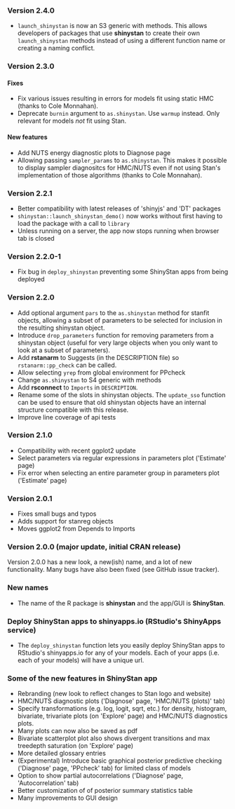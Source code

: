 ### Version 2.4.0

* `launch_shinystan` is now an S3 generic with methods. This allows developers 
of packages that use __shinystan__ to create their own `launch_shinystan` 
methods instead of using a different function name or creating a naming 
conflict.

### Version 2.3.0

#### Fixes 
* Fix various issues resulting in errors for models fit using static HMC (thanks
to Cole Monnahan).
* Deprecate `burnin` argument to `as.shinystan`. Use `warmup` instead. Only 
relevant for models _not_ fit using Stan.

#### New features
* Add NUTS energy diagnostic plots to Diagnose page
* Allowing passing `sampler_params` to `as.shinystan`. This makes it possible to
display sampler diagnositcs for HMC/NUTS even if not using Stan's implementation
of those algorithms (thanks to Cole Monnahan).

### Version 2.2.1

* Better compatibility with latest releases of 'shinyjs' and 'DT' packages
* `shinystan::launch_shinystan_demo()` now works without first having to load 
the package with a call to `library`
* Unless running on a server, the app now stops running when browser tab is 
closed

### Version 2.2.0-1
* Fix bug in `deploy_shinystan` preventing some ShinyStan apps from being
deployed

### Version 2.2.0
* Add optional argument `pars` to the `as.shinystan` method for stanfit objects,
allowing a subset of parameters to be selected for inclusion in the resulting
shinystan object.
* Introduce `drop_parameters` function for removing parameters from a shinystan 
object (useful for very large objects when you only want to look at a subset of
parameters).
* Add **rstanarm** to Suggests (in the DESCRIPTION file) so `rstanarm::pp_check`
can be called.
* Allow selecting `yrep` from global environment for PPcheck
* Change `as.shinystan` to S4 generic with methods
* Add **rsconnect** to `Imports` in `DESCRIPTION`.
* Rename some of the slots in shinystan objects. The `update_sso` function can
be used to ensure that old shinystan objects have an internal structure
compatible with this release.
* Improve line coverage of api tests

### Version 2.1.0
* Compatibility with recent ggplot2 update
* Select parameters via regular expressions in parameters plot ('Estimate' page)
* Fix error when selecting an entire parameter group in parameters 
plot ('Estimate' page)

### Version 2.0.1
* Fixes small bugs and typos
* Adds support for stanreg objects
* Moves ggplot2 from Depends to Imports

### Version 2.0.0 (major update, initial CRAN release)

Version 2.0.0 has a new look, a new(ish) name, and a lot of new functionality. 
Many bugs have also been fixed (see GitHub issue tracker). 


### New names
* The name of the R package is **shinystan** and the app/GUI is **ShinyStan**. 

### Deploy ShinyStan apps to shinyapps.io (RStudio's ShinyApps service)
* The `deploy_shinystan` function lets you easily deploy ShinyStan apps 
to RStudio's shinyapps.io for any of your models. Each of your apps 
(i.e. each of your models) will have a unique url.

### Some of the new features in ShinyStan app 
* Rebranding (new look to reflect changes to Stan logo and website)
* HMC/NUTS diagnostic plots ('Diagnose' page, 'HMC/NUTS (plots)' tab)
* Specify transformations (e.g. log, logit, sqrt, etc.) for density, 
histogram, bivariate, trivariate plots (on 'Explore' page) and HMC/NUTS diagnostics
plots.
* Many plots can now also be saved as pdf
* Bivariate scatterplot plot also shows divergent transitions and max treedepth 
saturation (on 'Explore' page)
* More detailed glossary entries
* (Experimental) Introduce basic graphical posterior predictive 
checking ('Diagnose' page, 'PPcheck' tab) for limited class of models
* Option to show partial autocorrelations ('Diagnose' page, 'Autocorrelation' tab)
* Better customization of of posterior summary statistics table
* Many improvements to GUI design
